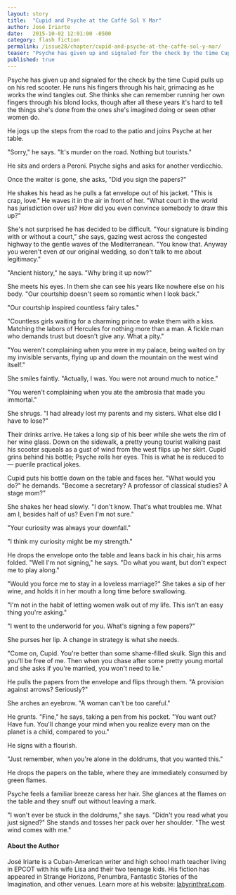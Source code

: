 ```yaml
---
layout: story
title:  "Cupid and Psyche at the Caffé Sol Y Mar"
author: José Iriarte
date:   2015-10-02 12:01:00 -0500
category: flash fiction
permalink: /issue28/chapter/cupid-and-psyche-at-the-caffe-sol-y-mar/
teaser: "Psyche has given up and signaled for the check by the time Cupid pulls up on his red scooter."
published: true
---
```


Psyche has given up and signaled for the check by the time Cupid pulls up on his red scooter. He runs his fingers through his hair, grimacing as he works the wind tangles out. She thinks she can remember running her own fingers through his blond locks, though after all these years it's hard to tell the things she's done from the ones she's imagined doing or seen other women do.

He jogs up the steps from the road to the patio and joins Psyche at her table.

"Sorry," he says. "It's murder on the road. Nothing but tourists."

He sits and orders a Peroni. Psyche sighs and asks for another verdicchio.

Once the waiter is gone, she asks, "Did you sign the papers?"

He shakes his head as he pulls a fat envelope out of his jacket. "This is crap, love." He waves it in the air in front of her. "What court in the world has jurisdiction over us? How did you even convince somebody to draw this up?"

She's not surprised he has decided to be difficult. "Your signature is binding with or without a court," she says, gazing west across the congested highway to the gentle waves of the Mediterranean. "You know that. Anyway you weren't even _at_ our original wedding, so don't talk to me about legitimacy."

"Ancient history," he says. "Why bring it up now?"

She meets his eyes. In them she can see his years like nowhere else on his body. "Our courtship doesn't seem so romantic when I look back."

"Our courtship inspired countless fairy tales."

"Countless girls waiting for a charming prince to wake them with a kiss. Matching the labors of Hercules for nothing more than a man. A fickle man who demands trust but doesn't give any. What a pity."

"You weren't complaining when you were in my palace, being waited on by my invisible servants, flying up and down the mountain on the west wind itself."

She smiles faintly. "Actually, I was. You were not around much to notice."

"You weren't complaining when you ate the ambrosia that made you immortal."

She shrugs. "I had already lost my parents and my sisters. What else did I have to lose?"

Their drinks arrive. He takes a long sip of his beer while she wets the rim of her wine glass. Down on the sidewalk, a pretty young tourist walking past his scooter squeals as a gust of wind from the west flips up her skirt. Cupid grins behind his bottle; Psyche rolls her eyes. This is what he is reduced to — puerile practical jokes.

Cupid puts his bottle down on the table and faces her. "What would you do?" he demands. "Become a secretary? A professor of classical studies? A stage mom?"

She shakes her head slowly. "I don't know. That's what troubles me. What am I, besides half of us? Even I'm not sure."

"Your curiosity was always your downfall."

"I think my curiosity might be my strength."

He drops the envelope onto the table and leans back in his chair, his arms folded. "Well I'm not signing," he says. "Do what you want, but don't expect me to play along."

"Would you force me to stay in a loveless marriage?" She takes a sip of her wine, and holds it in her mouth a long time before swallowing.

"I'm not in the habit of letting women walk out of my life. This isn't an easy thing you're asking."

"I went to the underworld for you. What's signing a few papers?"

She purses her lip. A change in strategy is what she needs.

"Come on, Cupid. You're better than some shame-filled skulk. Sign this and you'll be free of me. Then when you chase after some pretty young mortal and she asks if you're married, you won't need to lie."

He pulls the papers from the envelope and flips through them. "A provision against arrows? Seriously?"

She arches an eyebrow. "A woman can't be too careful."

He grunts. "Fine," he says, taking a pen from his pocket. "You want out? Have fun. You'll change your mind when you realize every man on the planet is a child, compared to you."

He signs with a flourish.

"Just remember, when you're alone in the doldrums, that you wanted this."

He drops the papers on the table, where they are immediately consumed by green flames.

Psyche feels a familiar breeze caress her hair. She glances at the flames on the table and they snuff out without leaving a mark.

"I won't ever be stuck in the doldrums," she says. "Didn't you read what you just signed?" She stands and tosses her pack over her shoulder. "The west wind comes with me."

#### About the Author

José Iriarte is a Cuban-American writer and high school math teacher living in EPCOT with his wife Lisa and their two teenage kids. His fiction has appeared in Strange Horizons, Penumbra, Fantastic Stories of the Imagination, and other venues. Learn more at his website: [labyrinthrat.com](http://www.labyrinthrat.com).
